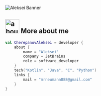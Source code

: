 ![Aleksei Banner](https://raw.github.com/CherepanovAleksei/CherepanovAleksei/master/github.png)

## <img width="45" alt="about" src="https://raw.github.com/CherepanovAleksei/CherepanovAleksei/master/about.png"> More about me
```kotlin
val CherepanovAleksei = developer {
    about {
        name = "Aleksei"
        company = JetBrains
        role = software_developer
    }
    tech("Kotlin", "Java", "C", "Python")
    links {
        mail = "mrneumann888@gmail.com"
    }
}
```
